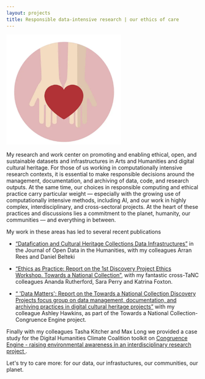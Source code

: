 ```yaml
---
layout: projects
title: Responsible data-intensive research | our ethics of care
---
```


<img src="../images/responsible.jpg" width="300"/>



My research and work center on promoting and enabling ethical, open, and sustainable datasets and infrastructures in Arts and Humanities and digital cultural heritage. For those of us working in computationally intensive research contexts, it is essential to make responsible decisions around the management, documentation, and archiving of data, code, and research outputs. At the same time, our choices in responsible computing and ethical practice carry particular weight — especially with the growing use of computationally intensive methods, including AI, and our work in highly complex, interdisciplinary, and cross-sectoral projects. At the heart of these practices and discussions lies a commitment to the planet, humanity, our communities — and everything in between.


My work in these areas has led to several recent publications 

- <a href="doi.org/10.5334/johd.277">“Datafication and Cultural Heritage Collections Data Infrastructures”</a> in the Journal of Open Data in the Humanities, with my colleagues Arran Rees and Daniel Belteki

- <a href="doi.org/10.5281/ZENODO.13683142"> “Ethics as Practice: Report on the 1st Discovery Project Ethics Workshop. Towards a National Collection”</a>, with my fantastic cross-TaNC colleagues Ananda Rutherford, Sara Perry and Katrina Foxton.

- <a href="doi.org/10.5281/ZENODO.14006955">“ 'Data Matters': Report on the Towards a National Collection Discovery Projects focus group on data management, documentation, and archiving practices in digital cultural heritage projects”</a> with my colleague Ashley Hawkins, as part of the Towards a National Collection- Congruence Engine project. 

Finally with my colleagues Tasha Kitcher and Max Long we provided a case study for the Digital Humanities Climate Coalition toolkit on  <a href="https://sas-dhrh.github.io/dhcc-toolkit/toolkit/case-studies.html#case-study-4-congruence-engine---raising-environmental-awareness-in-an-interdisciplinary-research-project"> Congruence Engine - raising environmental awareness in an interdisciplinary research project </a>.


Let's try to care more: for our data, our infrastuctures, our communities, our planet. 
